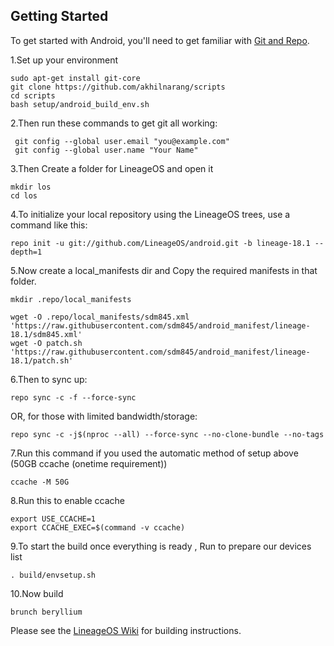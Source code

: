 Getting Started
---------------

To get started with Android, you'll need to get
familiar with [Git and Repo](https://source.android.com/source/using-repo.html).

1.Set up your environment

    sudo apt-get install git-core
    git clone https://github.com/akhilnarang/scripts
    cd scripts
    bash setup/android_build_env.sh

2.Then run these commands to get git all working:

     git config --global user.email "you@example.com"
     git config --global user.name "Your Name"

3.Then Create a folder for LineageOS and open it

    mkdir los
    cd los

4.To initialize your local repository using the LineageOS trees, use a command like this:

    repo init -u git://github.com/LineageOS/android.git -b lineage-18.1 --depth=1
     

5.Now create a local_manifests dir and Copy the required manifests in that folder.

    mkdir .repo/local_manifests

    wget -O .repo/local_manifests/sdm845.xml 'https://raw.githubusercontent.com/sdm845/android_manifest/lineage-18.1/sdm845.xml'
    wget -O patch.sh 'https://raw.githubusercontent.com/sdm845/android_manifest/lineage-18.1/patch.sh'

6.Then to sync up:

    repo sync -c -f --force-sync

OR, for those with limited bandwidth/storage:

    repo sync -c -j$(nproc --all) --force-sync --no-clone-bundle --no-tags
    
7.Run this command if you used the automatic method of setup above (50GB ccache (onetime requirement))

    ccache -M 50G
    
8.Run this to enable ccache

    export USE_CCACHE=1
    export CCACHE_EXEC=$(command -v ccache)

9.To start the build once everything is ready , Run to prepare our devices list

    . build/envsetup.sh

10.Now build 

    brunch beryllium  

Please see the [LineageOS Wiki](https://wiki.lineageos.org/) for building instructions.

